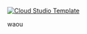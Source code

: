 [![Cloud Studio Template](https://cs-res.codehub.cn/common/assets/icon-badge.svg)](https://cloudstudio.net/a/20473681251184640?channel=share&sharetype=Markdown)

waou
